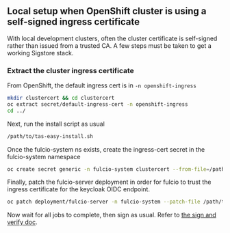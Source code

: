 ## Local setup when OpenShift cluster is using a self-signed ingress certificate

With local development clusters, often the cluster certificate is self-signed rather than issued from a trusted CA. A few steps must be taken to get a working Sigstore stack.

### Extract the cluster ingress certificate

From OpenShift, the default ingress cert is in `-n openshift-ingress`

```bash
mkdir clustercert && cd clustercert
oc extract secret/default-ingress-cert -n openshift-ingress
cd ../
```

Next, run the install script as usual

```bash
/path/to/tas-easy-install.sh
```

Once the fulcio-system ns exists, create the ingress-cert secret in the fulcio-system namespace

```bash
oc create secret generic -n fulcio-system clustercert --from-file=/path/to/clustercert/tls.crt
```

Finally, patch the fulcio-server deployment in order for
fulcio to trust the ingress certificate for the keycloak OIDC endpoint.

```bash
oc patch deployment/fulcio-server -n fulcio-system --patch-file /path/to/securesign/sigstore-ocp/hack/fulcio-patch-self-signed-oidc.yaml
```

Now wait for all jobs to complete, then sign as usual. Refer to [the sign and verify doc](../sign-verify.md).
